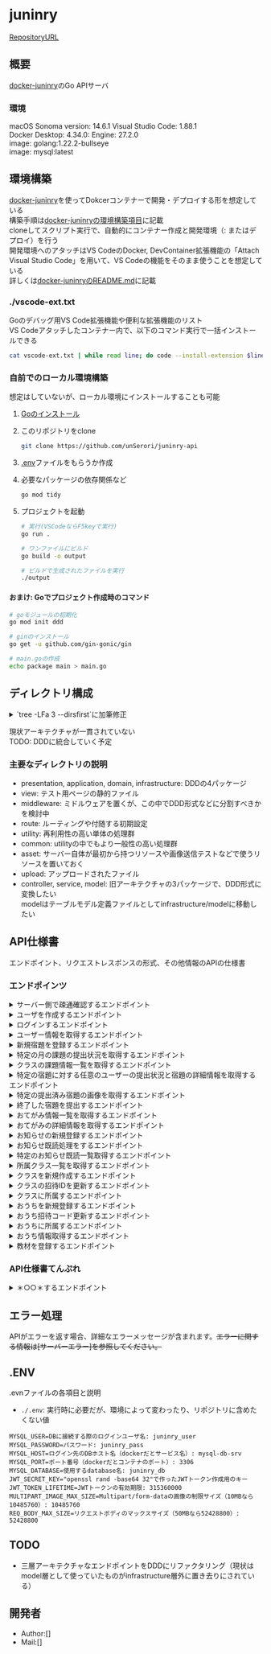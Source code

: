 # juninry

[RepositoryURL](https://github.com/unSerori/juninry-api)

## 概要

[docker-juninry](https://github.com/unSerori/docker-juninry)のGo APIサーバ

### 環境

macOS Sonoma version: 14.6.1
Visual Studio Code: 1.88.1  
Docker Desktop: 4.34.0: Engine: 27.2.0  
image: golang:1.22.2-bullseye  
image: mysql:latest

## 環境構築

[docker-juninry](https://github.com/unSerori/docker-juninry)を使ってDokcerコンテナーで開発・デプロイする形を想定している  
構築手順は[docker-juninryの環境構築項目](https://github.com/unSerori/docker-juninry/blob/main/README.md#環境構築)に記載  
cloneしてスクリプト実行で、自動的にコンテナー作成と開発環境（: またはデプロイ）を行う  
開発環境へのアタッチはVS CodeのDocker, DevContainer拡張機能の「Attach Visual Studio Code」を用いて、VS Codeの機能をそのまま使うことを想定している  
詳しくは[docker-juninryのREADME.md](https://github.com/unSerori/docker-juninry/blob/main/README.md)に記載

### ./vscode-ext.txt

Goのデバッグ用VS Code拡張機能や便利な拡張機能のリスト  
VS Codeアタッチしたコンテナー内で、以下のコマンド実行で一括インストールできる

```bash
cat vscode-ext.txt | while read line; do code --install-extension $line; done
```

### 自前でのローカル環境構築

想定はしていないが、ローカル環境にインストールすることも可能

1. [Goのインストール](https://go.dev/doc/install)
2. このリポジトリをclone

    ```bash
    git clone https://github.com/unSerori/juninry-api
    ```

3. [.env](#env)ファイルをもらうか作成
4. 必要なパッケージの依存関係など

    ```bash
    go mod tidy
    ```

5. プロジェクトを起動

    ```bash
    # 実行(VSCodeならF5keyで実行)
    go run .

    # ワンファイルにビルド
    go build -o output 

    # ビルドで生成されたファイルを実行
    ./output
    ```

#### おまけ: Goでプロジェクト作成時のコマンド

```bash
# goモジュールの初期化
go mod init ddd

# ginのインストール
go get -u github.com/gin-gonic/gin

# main.goの作成
echo package main > main.go
```

## ディレクトリ構成

<details>
  <summary>`tree -LFa 3 --dirsfirst`に加筆修正</summary>

```txt
./juninry-api
|-- .git/
|-- application/
|-- asset/
|-- common/
|   `-- logging/
|       |-- init.go
|       |-- log.go
|       `-- server.log
|-- controller/
|-- domain/
|-- infrastructure/
|   |-- model/
|   `--/
|-- middleware/
|-- model/
|-- presentation/
|-- route/
|   |-- dig.go
|   `-- router.go
|-- service/
|-- upload/
|   |-- homework/
|   |-- t_material/
|-- utility/
|   |-- auth/
|   |-- batch/
|   |-- config/
|   |-- custom/
|   |-- dip/
|   |-- scheduler/
|   |-- security/
|   `-- utility.go
|-- view/
|   `-- views/
|       |-- scripts/
|       |   `-- common.js
|       |-- styles/
|       |   `-- common.css
|       `-- index.html
|-- .env
|-- .gitignore
|-- README.md
|-- go.mod
|-- go.sum
|-- init.go
|-- main.go
|-- request.rest
`-- vscode-ext.txt
```

</details>

現状アーキテクチャが一貫されていない  
TODO: DDDに統合していく予定

### 主要なディレクトリの説明

- presentation, application, domain, infrastructure: DDDの4パッケージ
- view: テスト用ページの静的ファイル
- middleware: ミドルウェアを置くが、この中でDDD形式などに分割すべきかを検討中
- route: ルーティングや付随する初期設定
- utility: 再利用性の高い単体の処理群
- common: utilityの中でもより一般性の高い処理群
- asset: サーバー自体が最初から持つリソースや画像送信テストなどで使うリソースを置いておく
- upload: アップロードされたファイル
- controller, service, model: 旧アーキテクチャの3パッケージで、DDD形式に変換したい  
  modelはテーブルモデル定義ファイルとしてinfrastructure/modelに移動したい

## API仕様書

エンドポイント、リクエストレスポンスの形式、その他情報のAPIの仕様書

### エンドポインツ

<details>
  <summary>サーバー側で疎通確認するエンドポイント</summary>

- **URL:** `/v1/test/cfmreq`
- **メソッド:** GET
- **説明:** 鯖側でリクエストが受け取れたか確認できる。グループを作ったときの疎通を確かめたりする野に使う。
- **リクエスト:**
  - ヘッダー:
  - ボディ:

- **レスポンス:**
  - ステータスコード: 200 OK
    - ボディ:

      ```json
      {
        "srvResCode": "OK",
        "srvResData": {
          "message": "hello go server!"
        }
      }      
      ```

</details>

</details>

<details>
  <summary>ユーザを作成するエンドポイント</summary>

- **URL:** `/v1/users/register`
- **メソッド:** POST
- **説明:** 新規ユーザを登録。
- **リクエスト:**
  - ヘッダー:
    - `Content-Type`: application/json
  - ボディ:

    ```json
    {
      "userName": "test teacher",
      "userTypeId": 1,
      "mailAddress": "test-teacher@gmail.com",
      "password": "C@tt"
    }
    ```

- **レスポンス:**
  - ステータスコード: 201 Created
    - ボディ:

      ```json
      {
        "srvResMsg":  "Created",
        "srvResData": {
          "authenticationToken": "token@h",
        },
      }
      ```

</details>

<details>
  <summary>ログインするエンドポイント</summary>

- **URL:** `/v1/users/login`
- **メソッド:** POST
- **説明:** メアドとパスワードでログインし、トークンを取得する
- **リクエスト:**
- ヘッダー:
  - `Content-Type`: application/json
  - ボディ:

    ```json
    {
      "mailAddress": "test-pupil@gmail.com",
      "password": "C@tp"
    }
    ```

- **レスポンス:**
  - ステータスコード: 200 OK
  - ボディ:

    ```json
    {
      "srvResMsg":  "OK",
      "srvResData": {
        "authenticationToken": "token@hogeta"
      },
    }
    ```

</details>

<details>
  <summary>ユーザー情報を取得するエンドポイント</summary>

- **URL:** `/v1/auth/auth/users/user`
- **メソッド:** GET
- **説明:** jwtから取得したidからユーザーを検索して情報を返す
- **リクエスト:**
  - ヘッダー:
    - `Content-Type`: application/json
    - `Authorization`: (string) 認証トークン

- **レスポンス:**
  - ステータスコード: ＊ステータスコード ステータス＊
    - ボディ:
      ＊さまざまな形式のレスポンスデータ（基本はJSON）＊

      ```json
      {
        "srvResMsg":  "Successful user get.",
        "srvResData": {
          "userData": {
            "userUUID": "3cac1684-c1e0-47ae-92fd-6d7959759224",
            "userName": "test pupil",
            "userTypeId": 2,
            "mailAddress": "test-pupil@gmail.com",
            "password": "$2a$10$8hJGyU235UMV8NjkozB7aeHtgxh39wg/ocuRXW9jN2JDdO/MRz.fW",
            "jwtUUID": "14dea318-8581-4cab-b233-995ce8e1a948",
            "ouchiUUID": null
          }
        }
      }
      ```

</details>

<details>
  <summary>新規宿題を登録するエンドポイント</summary>

- **URL:** `/v1/auth/users/homeworks/register`
- **メソッド:** POST
- **説明:** 教師権限を持つユーザーがクラスに対して宿題を登録する
- **リクエスト:**
  - ヘッダー:
    - `Content-Type`: application/json
    - `Authorization`: (string) 認証トークン
  - ボディ:

    ```json
    {
      "homeworkLimit": "2024-08-2T23:59:59Z",
      "classUUID": "09eba495-fe09-4f54-a856-9bea9536b661",
      "homeworkNote": "がんばってくださ～い＾＾",
      "teachingMaterialUUID": "978f9835-5a16-4ac0-8581-7af8fac06b4e",
      "startPage": 2,
      "pageCount": 8
    }
    ```

- **レスポンス:**
  - ステータスコード: 201 Created
    - ボディ:

      ```json
      {
      "srvResMsg":  "201",
      "srvResData": {
          "homeworkUUID": "6e8ad122-2ca9-453b-92ba-65edaf786ec2"
        },
      }
      ```

</details>

<details>
  <summary>特定の月の課題の提出状況を取得するエンドポイント</summary>

- **URL** `/v1/auth/users/homeworks/record?targetMonth=2025-01-01 00:00:00.000Z`
- **メソッド** GET
- **説明** 送られてきた特定の月の各日に設定されている課題の数と提出状況を返す
- **リクエスト**
  - ヘッダー:
    - Authorization: (string) 認証トークン

- **レスポンス**:
  - ステータスコード: 200 OK
    - ボディ:

      ```json
      {
        "srvResData": [
          {
            "limitDate": "2025-01-21T00:00:00Z",
            "submissionCount": 0,
            "homeworkCount": 2
          },,,
        ],
        "srvResMsg": "OK"
      }
      ```

  - ステータスコード: 403 Forbidden
    - ボディ:

      ```json
      {
        "srvResData": {},
        "srvResMsg": "Forbidden"
      }
      ```

</details>

<details>
  <summary>クラスの課題情報一覧を取得するエンドポイント</summary>

- **URL:** `/v1/auth/users/homeworks/upcoming`
- **メソッド:** GET
- **説明:** 自分が所属するクラスの期限が先のものを取得
- **リクエスト:**
  - ヘッダー:
    - Authorization: (string) 認証トークン

- **レスポンス:**
  - ステータスコード: 200 OK
    - ボディ:

      ```json
        {
          "srvResMsg": "OK",
          "srvResData": [
            {
              "homeworkLimit": "0001-01-01T00:00:00Z",
              "homeworkData": [
                {
                  "homeworkUUID": "a3579e71-3be5-4b4d-a0df-1f05859a7104",
                  "startPage": 24,
                  "pageCount": 2,
                  "homeworkNote": "がんばってくださ～い＾＾",
                  "teachingMaterialName": "漢字ドリル3",
                  "subjectId": 1,
                  "subjectName": "国語",
                  "teachingMaterialImageUUID": "a575f18c-d639-4b6d-ad57-a9d7a7f84575",
                  "className": "3-2 ふたば学級",
                  "submitFlag": 1  // 提出フラグ 1 提出 0 未提出
                },,,
              ]
            },,,
          ]
        }
      ```

</details>

<details>
  <summary>特定の宿題に対する任意のユーザーの提出状況と宿題の詳細情報を取得するエンドポイント</summary>

- **URL:** `/v1/auth/users/homeworks/{homework_uuid}`
- **メソッド:** GET
- **説明:** 特定の宿題の詳細情報を取得する。生徒はクエパラなしで自分の提出状況を、教師はクエパラ設定で特定生徒を、保護者は家庭内特定児童をクエパラで設定すると提出状況を見られる。
- **リクエスト:**
  - ヘッダー:
    - `Authorization`: (string) 認証トークン
  - パラメーター
    - パスパラメーター:
      - `homework_uuid`: 宿題リソースを指定するパラメーター
    - クエリパラメーター
      - `user_uuid`: どの自動ユーザーの宿題状況を確認するかのクエパラ
    - パラメーター例

      ```url
      /v1/auth/users/homeworks/a3579e71-3be5-4b4d-a0df-1f05859a7104?user_uuid=3cac1684-c1e0-47ae-92fd-6d7959759224
      ```

  リクエスト例

- **レスポンス:**
  - ステータスコード: 200 OK
    - ボディ:

      ```json
      {
        "srvResMsg":  "OK",
        "srvResData": {
          "teachingMaterialUUID": "978f9835-5a16-4ac0-8581-7af8fac06b4e",
          "teachingMaterialName": "漢字ドリル3",
          "subjectId": 1,
          "startPage": 2,
          "pageCount": 8,
          "isSubmitted": true,  // or false
          "images": ["bbbbbbbb-a6ad-4059-809c-6df866e7c5e6.jpg, gggggggg-176f-4dea-bec0-21464f192869.jpg, rrrrrrrr-bb84-4565-9666-d53dfcb59dd3.jpg"]
        },
      }
      ```

</details>

<details>
  <summary>特定の提出済み宿題の画像を取得するエンドポイント</summary>

- **URL:** `/v1/auth/users/homeworks/{homework_uuid}/images/{image_file_name}`
- **メソッド:** GET
- **説明:** 特定の提出済み宿題に紐づいている画像を取得する。一枚取得なのでそれぞれの画像に対してGETすべき
- **リクエスト:**
  - ヘッダー:
    - `Authorization`: (string) 認証トークン

- **レスポンス:**
  - ステータスコード: 200 OK
    - ボディ:

      画像

</details>

<details>
  <summary>終了した宿題を提出するエンドポイント</summary>

- **URL:** `/v1/auth/users/homeworks/submit`
- **メソッド:** POST
- **説明:** 宿題を提出する
- **リクエスト:**
  - ヘッダー:
    - `Content-Type`: multipart/form-data
    - `Authorization`: (string) 認証トークン
  - ボディ: Form
    - Form Fields - 宿題のID
      - homeworkUUID: a3579e71-3be5-4b4d-a0df-1f05859a7104,
    - Files - 提出する宿題の画像
      - images: page_67.jpg
      - images: page_68.png

- **レスポンス:**
  - ステータスコード: 201 Created
    - ボディ:

      ```json
      {
        "srvResMsg":  "Created",
        "srvResData": {
        },
      }
      ```

</details>

<details>
  <summary>おてがみ情報一覧を取得するエンドポイント</summary>

- **URL:** `/v1/auth/users/notice/notices`
- **メソッド:** GET
- **説明:** 自分が所属するクラスのおてがみ情報一覧取得
- **リクエスト:**
  - ヘッダー:
    - `Content-Type`: application/json
    - `Authorization`: (string) 認証トークン

- **レスポンス:**
  - ステータスコード: 200 OK
    - ボディ:

      ```json
      {
        "srvResData": {
          "notices": [
            {
              "noticeUUID": "51e6807b-9528-4a4b-bbe2-d59e9118a70d",
              "noticeTitle": "【持ち物】おべんとうとぞうきん",
              "noticeDate": "2024-07-27T10:53:22Z",
              "userName": "test teacher",
              "classUUID": "09eba495-fe09-4f54-a856-9bea9536b661",
              "className": "3-2 ふたば学級",
              "readStatus": 0 ,// 未読: 0, 既読: 1, 対象外: null
              "pupilInfo": [
                {
                  "pupilUUID": "3cac1684-c1e0-47ae-92fd-6d7959759224",
                  "pupilName": "test pupil"
                }]
            },,,
          ]
        },
        "srvResMsg": "OK"
      }
      ```

  - ステータスコード: 403 Forbidden
    - ボディ:

      ```json
      {
        "srvResData": {},
        "srvResMsg": "Forbidden"
      }
      ```

  - ステータスコード: 404
    - ボディ:

      ```json
      {
        "srvResData": {},
        "srvResMsg": "Not Found"
      }
      ```

</details>

<details>
  <summary>おてがみの詳細情報を取得するエンドポイント</summary>

- **URL:** `/v1/auth/users/notices/{notice_uuid}`
- **メソッド:** GET
- **説明:** パスパラメーターで指定したおしらせの詳細情報を取得する
- **リクエスト:**
  - ヘッダー:
    - `Authorization`: (string) 認証トークン

- **レスポンス:**
  - ステータスコード: 200 OK
    - ボディ:

      ```json
      {
        "srvResData": {
          "noticeTitle": "【持ち物】習字道具必要です",
          "noticeExplanatory": "国語授業で習字を行いますので持たせていただくようお願いします",
          "noticeDate": "2024-07-16T00:45:47Z",
          "userName": "test teacher",
          "className": "3-2 ふたば学級",
          "classUUID": "09eba495-fe09-4f54-a856-9bea9536b661",
          "quotedNoticeUUID": "2097a7bb-5140-460d-807e-7173a51672bd",
          "readStatus": 0   // 未読: 0, 既読: 1, 対象外: null
        },
        "srvResMsg": "OK"
      }
      ```

</details>

<details>
  <summary>お知らせの新規登録するエンドポイント</summary>

- **URL:** `/v1/auth/users/notice/register`
- **メソッド:** POST
- **説明:** お知らせの新規登録をする
- **リクエスト:**
  - ヘッダー:
    - `Content-Type`: application/json
    - `Authorization`: (string) 認証トークン
  - ボディ:

    ```json
      {
        "srvResData": {
          "notices": {
            "NoticeTitle": "【持ち物】習字道具必要です",
            "NoticeDate": "2024-06-11T03:23:39Z",
            "NoticeExplanatory": "国語授業で習字を行いますので持たせていただくようお願いします",
            "UserUuid": "9efeb117-1a34-4012-b57c-7f1a4033adb9",
            "ClassUui": "817f600e-3109-47d7-ad8c-18b9d7dbdf8b",
        }},
      }
    ```

- **レスポンス:**
  - ステータスコード: 200 Created
    - ボディ:

      ```json
      {
        "srvResData": {
          "authenticationToken": "トークン",
          "srvResMsg": "OK"
        },
      }
      ```

  - ステータスコード: 403 Forbidden
    - ボディ:

      ```json
      {
        "srvResData": {},
        "srvResMsg": "Forbidden"
      }
      ```

</details>

<details>
  <summary>お知らせ既読処理をするエンドポイント</summary>

- **URL:** `/v1/auth/users/notices/read/{notice_uuid}`
- **メソッド:** POST
- **説明:** notice_read_statusにデータを追加する
- **リクエスト:**
  - ヘッダー:
    - `Authorization`: (string) 認証トークン

- **レスポンス:**
  - ステータスコード: 200 OK
    - ボディ:
  
      ```json
      {
        "srvResData": {},
        "srvResMsg": "OK" 
      }
      ```

<details>
  <summary>クラスメイトを取得するエンドポイント</summary>

- **URL:** `/＊エンドポイントパス＊`
- **メソッド:** GET
- **説明:** 自分のクラスのクラスメイトを取得
- **リクエスト:**
  - ヘッダー:
    - `Authorization`: (string) 認証トークン
    - `Content-Type`: application/json

- **レスポンス:**
  - ステータスコード: ステータスコード: 200 OK
    - ボディ:

      ```json
      {
        "srvResData": [
            {
              "className": "3-2 ふたば学級",
              "juniorData": [
                {
                  "userUUID": "3cac1684-c1e0-47ae-92fd-6d7959759224",
                  "userName": "test pupil",
                  "genderId": 1,
                  "studentNumber": null // 数字 or null
                }
              ]
            }
        ],
        "srvResMsg": "OK"
      }
      ```

</details>

</details>

<details>
  <summary>特定のお知らせ既読一覧取得するエンドポイント</summary>

- **URL:** `/v1/auth/users/notices/status/{notice_uuid}`
- **メソッド:** GET
- **説明:** 先生が特定のお知らせの生徒の既読情報を取得する
- **リクエスト:**
  - ヘッダー:
    - `Authorization`: (string) 認証トークン

- **レスポンス:**
  - ステータスコード: 200　OK
    - ボディ:

      ```json
      {
        "srvResData": [
        {
          "StudentNo": 0,   //定義がないので0デス
          "UserName": "test oooo",
          "GenderCode": null, //定義がないのでnullです 
          "ReadStatus": 0
        }
        ],
        "srvResMsg": "Successful noticeStatus get."
      }
      ```

</details>

<details>
  <summary>所属クラス一覧を取得するエンドポイント</summary>

- **URL:** `/v1/auth/users/classes/affiliations`
- **メソッド:** GET
- **説明:** 子供、教師は自身の所属するクラスを、親は子供たちの所属するクラスの一覧を取得
- **リクエスト:**
  - ヘッダー:
    - `Content-Type`: application/json

- **レスポンス:**
  - ステータスコード: 200
    - ボディ:

    ```json
    {
      "srvResData": {
        "classes": [
          {
            "classUUID": "09eba495-fe09-4f54-a856-9bea9536b661",
            "className": "3-2 ふたば学級"
          },,,
        ]
      },
      "srvResMsg": "OK"
    }
    ```

  - ステータスコード: 404
    - ボディ:

    ```json
    {
      "srvResData": {},
      "srvResMsg": "Not Found"
    }
    ```

</details>

<details>
  <summary>クラスを新規作成するエンドポイント</summary>

- **URL:** `/v1/auth/users/classes/register`
- **メソッド:** POST
- **説明:** クラスを新規作成し、招待コードを発行する。新規作成を行なったユーザーはクラスに所属する。
- **リクエスト:**
  - ヘッダー:
    - `Authorization`: (string) 認証トークン
    - `Content-Type`: application/json
  - ボディ:

    ```json
    {
      "className": "クラスを立てる"
    }
    ```

- **レスポンス:**
  - ステータスコード: 201 OK
    - ボディ:

      ```json
      {
      "srvResData": {
        "ouchiUUID": "fe9462d6-bd7e-4b04-8b6a-785e9231b4d5",
        "ouchiName": "テスト家",
        "inviteCode": "009574",
        "validUntil": "2024-07-16T13:44:02.603671112Z"
      },
      "srvResMsg": "Created"
      }
      ```

  - ステータスコード: 403 Forbidden
    - ボディ:

      ```json
      {
        "srvResMsg": "Forbidden",
        "srvResData": {}
      }
      ```

</details>

<details>
  <summary>クラスの招待IDを更新するエンドポイント</summary>

- **URL:** `v1/auth/users/classes/refresh/{class_uuid}`
- **メソッド:** PUT
- **説明:** クラスの招待IDを更新する
- **リクエスト:**
  - ヘッダー:
    - `Authorization`: (string) 認証トークン
- **レスポンス:**
  - ステータスコード: 200 OK
    - ボディ:

      ```json
      {
        "srvResData": {
          "classUUID": "53faea61-ae69-45e9-8b66-73481f9ca879",
          "className": "最新のクラス",
          "inviteCode": "7895",
          "validUntil": "2024-07-04T03:15:25Z"
        },
        "srvResMsg": "Created"
      }
      ```

  - ステータスコード: 403 Forbidden
    - ボディ:

      ```json
      {
        "srvResMsg": "Forbidden",
        "srvResData": {}
      }
      ```

  - ステータスコード: 404 Not Found
    - ボディ:

      ```json
        {
          "srvResData": {},
          "srvResMsg": "Not Found"
        }
        ```

</details>

<details>
  <summary>クラスに所属するエンドポイント</summary>

- **URL:** `/v1/auth/users/classes/join/:invite_code`
- **メソッド:** POST
- **説明:** クラスに生徒、職員を所属させる。
- **リクエスト:**
  - ヘッダー:
    - `Authorization`: (string) 認証トークン
    - `Content-Type`: application/json
  - ボディ: ※任意

    ```json
      "studentNumber": 20
    ```

- **レスポンス:**
  - ステータスコード: 200 OK
    - ボディ:

    ```json
    {
      "srvResData": {
        "className": "ゆるふわ"
      },
      "srvResMsg": "OK"
    }
    ```

  - ステータスコード: 409 Conflict
    - ボディ:

    ```json
    {
      "srvResData": {},
      "srvResMsg": "Conflict"
    }
    ```

  - ステータスコード: 403 Forbidden
    - ボディ:

    ```json
    {
      "srvResData": {},
      "srvResMsg": "Forbidden"
    }
    ```

</details>

<details>
  <summary>おうちを新規登録するエンドポイント</summary>

- **URL:** `/v1/auth/users/ouchies/register`
- **メソッド:** POST
- **説明:** おうちを新規作成し、招待コードを発行する。新規作成を行なったユーザーはおうちに所属する。
- **リクエスト:**
  - ヘッダー:
    - `Authorization`: (string) 認証トークン
    - `Content-Type`: application/json
  - ボディ:

    ```json
    {
      "ouchiName": "おうちを立てる"
    }
    ```

</details>

<details>
  <summary>おうち招待コード更新するエンドポイント</summary>

- **URL:** `/v1/auth/users/ouchies/refresh/{ouchi_uuid}`
- **メソッド:** PUT
- **説明:** おうち招待コードの更新
- **リクエスト:**
  - ヘッダー:
    - `Authorization`: (string) 認証トークン
  
- **レスポンス:**
  - ステータスコード: 201 Created
    - ボディ:

      ```json
      {
        "srvResData": {
          "ouchiUUID": "6fd7caf3-9ec9-4487-917e-f0fa75fb5ad2",
          "ouchiName": "テスト3家",
          "inviteCode": "007019",
          "validUntil": "2024-07-17T05:31:39.384195368Z"
        },
        "srvResMsg": "Created"
      }
      ```

</details>

<details>
  <summary>おうちに所属するエンドポイント</summary>

- **URL:** `/v1/auth/users/ouchies/join/{invite_code}`
- **メソッド:** POST
- **説明:** ユーザにouchiUuidを付与する
- **リクエスト:**
  - ヘッダー:
    - `Authorization`: (string) 認証トークン

- **レスポンス:**
  - ステータスコード: 200 OK
    - ボディ:

      ```json
        {
          "srvResData": {
            "ouchiName": "テスト3家"
          },
          "srvResMsg": "OK"
        }      
      ```

</details>

<details>
  <summary>おうち情報取得するエンドポイント</summary>

- **URL:** `/v1/auth/users/ouchies/info`
- **メソッド:** GET
- **説明:** おうち名、おうちに所属している人全員を取得する
- **リクエスト:**
  - `Authorization`: (string) 認証トークン

- **レスポンス:**
  - ステータスコード: 200　OK
    - ボディ:

      ```json
      {
        "srvResData": {
          "ouchiUUID": "2e17a448-985b-421d-9b9f-62e5a4f28c49",
          "ouchiName": "piyonaka家",
          "ouchiMembers": [
            {
              "userUUID": "868c0804-cf1b-43e2-abef-08f7ef58fcd0",
              "userName": "test parent",
              "userTypeId": 3,
              "genderId": 0
            },
            {
              "userUUID": "3cac1684-c1e0-47ae-92fd-6d7959759224",
              "userName": "test pupil",
              "userTypeId": 2,
              "genderId": 1
            }
          ]
        },
        "srvResMsg": "OK"
      }      
      ```

</details>

<details>
  <summary>教材を登録するエンドポイント</summary>

- **URL:** `/v1/auth/users/t_materials/register`
- **メソッド:** POST
- **説明:** 教師ユーザーが教科をもとに教材をクラスに登録する
- **リクエスト:**
  - ヘッダー:
    - `Authorization`: (string) 認証トークン
    - `Content-Type`: multipart/form-data
  - ボディ: Form
    - Form Fields - 教材の情報
      - teachingMaterialName: リピート2
      - subjectId: 4
      - classUUID: 09eba495-fe09-4f54-a856-9bea9536b661
    - Files - 教材の画像
      - images: repeat_2.jpg

- **レスポンス:**
  - ステータスコード: 201 Created
    - ボディ:

      ```json
      {
        "srvResMsg":  "Created.",
        "srvResData": {
          "teachingMaterialUuid": "95af0199-3692-40af-b68f-a76e46cfad95"
        },
      }
      ```

</details>

### API仕様書てんぷれ

<details>
  <summary>＊○○＊するエンドポイント</summary>

- **URL:** `/＊エンドポイントパス＊`
- **メソッド:** ＊HTTPメソッド名＊
- **説明:** ＊○○＊
- **リクエスト:**
  - ヘッダー:
    - `＊HTTPヘッダー名＊`: ＊HTTPヘッダー値＊
  - ボディ:
    ＊さまざまな形式のボディ値＊

- **レスポンス:**
  - ステータスコード: ＊ステータスコード ステータスメッセージ＊
    - ボディ:
      ＊さまざまな形式のレスポンスデータ（基本はJSON）＊

      ```json
      {
        "srvResMsg":  "レスポンスステータスメッセージ",
        "srvResData": {
        
        },
      }
      ```

</details>

## エラー処理

APIがエラーを返す場合、詳細なエラーメッセージが含まれます。~~エラーに関する情報は[サーバーエラー]を参照してください。~~

## .ENV

.evnファイルの各項目と説明

- `./.env`: 実行時に必要だが、環境によって変わったり、リポジトリに含めたくない値

```env:.env
MYSQL_USER=DBに接続する際のログインユーザ名: juninry_user
MYSQL_PASSWORD=パスワード: juninry_pass
MYSQL_HOST=ログイン先のDBホスト名（dockerだとサービス名）: mysql-db-srv
MYSQL_PORT=ポート番号（dockerだとコンテナのポート）: 3306
MYSQL_DATABASE=使用するdatabase名: juninry_db
JWT_SECRET_KEY="openssl rand -base64 32"で作ったJWTトークン作成用のキー
JWT_TOKEN_LIFETIME=JWTトークンの有効期限: 315360000
MULTIPART_IMAGE_MAX_SIZE=Multipart/form-dataの画像の制限サイズ（10MBなら10485760）: 10485760
REQ_BODY_MAX_SIZE=リクエストボディのマックスサイズ（50MBなら52428800）: 52428800
```

## TODO

- 三層アーキテクチャなエンドポイントをDDDにリファクタリング（現状はmodel層として使っていたものがinfrastructure層外に置き去りにされている）

## 開発者

- Author:[]
- Mail:[]
